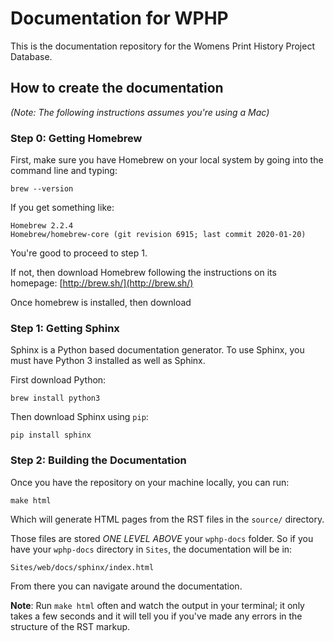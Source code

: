 # Documentation for WPHP       
This is the documentation repository for the Womens Print History Project Database.

## How to create the documentation

_(Note: The following instructions assumes you're using a Mac)_

### Step 0: Getting Homebrew

First, make sure you have Homebrew on your local system by going into the command line and typing:

```
brew --version
```

If you get something like:

```
Homebrew 2.2.4
Homebrew/homebrew-core (git revision 6915; last commit 2020-01-20)
```

You're good to proceed to step 1.

If not, then download Homebrew following the instructions on its homepage: [http://brew.sh/](http://brew.sh/)

Once homebrew is installed, then download 

### Step 1: Getting Sphinx

Sphinx is a Python based documentation generator. To use Sphinx, you must have Python 3 installed as well as Sphinx.

First download Python:

```
brew install python3
```

Then download Sphinx using `pip`:

```
pip install sphinx
```

### Step 2: Building the Documentation

Once you have the repository on your machine locally, you can run:

```
make html
```

Which will generate HTML pages from the RST files in the `source/` directory. 

Those files are stored *ONE LEVEL ABOVE* your `wphp-docs` folder. So if you have your `wphp-docs` directory in `Sites`, the documentation will be in:

`Sites/web/docs/sphinx/index.html`

From there you can navigate around the documentation.

**Note**: Run `make html` often and watch the output in your terminal; it only takes a few seconds and it will tell you if you've made any errors in the structure of the RST markup.





